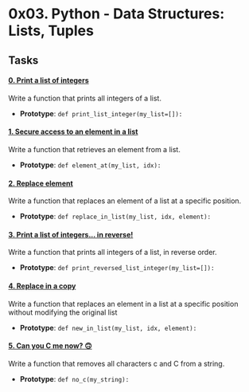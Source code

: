 # 0x03. Python - Data Structures: Lists, Tuples

## Tasks

#### [0. Print a list of integers](0-print_list_integer.py)
Write a function that prints all integers of a list.
- **Prototype**: ```def print_list_integer(my_list=[]):```
#### [1. Secure access to an element in a list](1-element_at.py)
Write a function that retrieves an element from a list.
- **Prototype**: ```def element_at(my_list, idx):```
#### [2. Replace element](2-replace_in_list.py)
Write a function that replaces an element of a list at a specific position.
- **Prototype**: ```def replace_in_list(my_list, idx, element):```
#### [3. Print a list of integers... in reverse!](3-print_reversed_list_integer.py)
Write a function that prints all integers of a list, in reverse order.
- **Prototype**: ```def print_reversed_list_integer(my_list=[]):```
#### [4. Replace in a copy](4-new_in_list.py)
Write a function that replaces an element in a list at a specific position without modifying the original list
- **Prototype**: ```def new_in_list(my_list, idx, element):```
#### [5. Can you C me now? 🙃](5-no_c.py)
Write a function that removes all characters c and C from a string.
- **Prototype**: ```def no_c(my_string):```